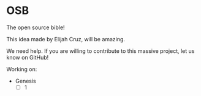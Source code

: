 # OSB

The open source bible!

This idea made by Elijah Cruz, will be amazing.

We need help. If you are willing to contribute to this massive project, let us know on GitHub!

Working on:

- Genesis
    - [ ] 1
